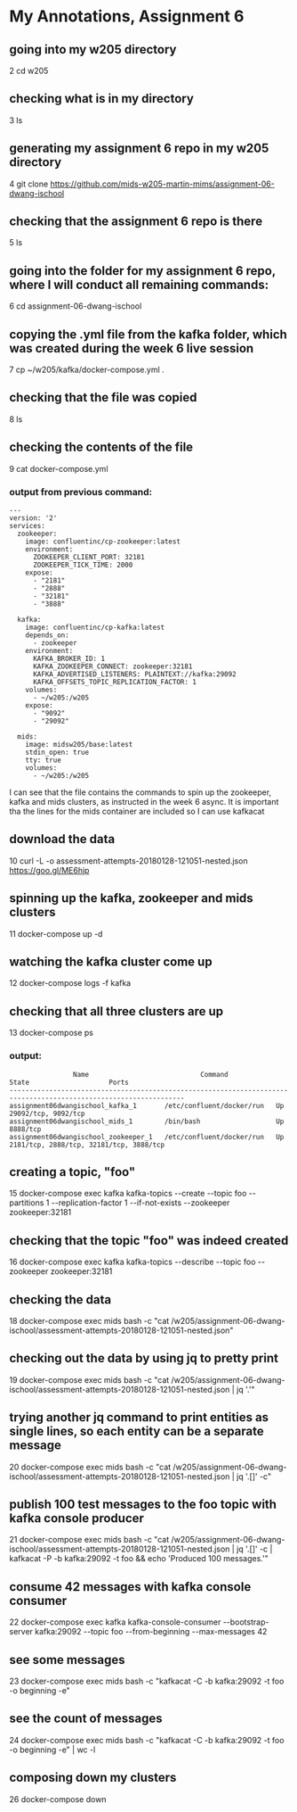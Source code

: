 # My Annotations, Assignment 6

## going into my w205 directory
2  cd w205

## checking what is in my directory
3  ls

## generating my assignment 6 repo in my w205 directory
4  git clone https://github.com/mids-w205-martin-mims/assignment-06-dwang-ischool

## checking that the assignment 6 repo is there
5  ls

## going into the folder for my assignment 6 repo, where I will conduct all remaining commands:
6  cd assignment-06-dwang-ischool

## copying the .yml file from the kafka folder, which was created during the week 6 live session
7  cp ~/w205/kafka/docker-compose.yml .

## checking that the file was copied 
8  ls

## checking the contents of the file
9  cat docker-compose.yml

### output from previous command:
```
---
version: '2'
services:
  zookeeper:
    image: confluentinc/cp-zookeeper:latest
    environment:
      ZOOKEEPER_CLIENT_PORT: 32181
      ZOOKEEPER_TICK_TIME: 2000
    expose:
      - "2181"
      - "2888"
      - "32181"
      - "3888"

  kafka:
    image: confluentinc/cp-kafka:latest
    depends_on:
      - zookeeper
    environment:
      KAFKA_BROKER_ID: 1
      KAFKA_ZOOKEEPER_CONNECT: zookeeper:32181
      KAFKA_ADVERTISED_LISTENERS: PLAINTEXT://kafka:29092
      KAFKA_OFFSETS_TOPIC_REPLICATION_FACTOR: 1
    volumes:
      - ~/w205:/w205
    expose:
      - "9092"
      - "29092"
      
  mids:
    image: midsw205/base:latest
    stdin_open: true
    tty: true
    volumes:
      - ~/w205:/w205
```

I can see that the file contains the commands to spin up the zookeeper, kafka and mids clusters, as instructed in the week 6 async.  It is important tha the lines for the mids container are included so I can use kafkacat

## download the data
10  curl -L -o assessment-attempts-20180128-121051-nested.json https://goo.gl/ME6hjp

## spinning up the kafka, zookeeper and mids clusters
11  docker-compose up -d

## watching the kafka cluster come up
12  docker-compose logs -f kafka

## checking that all three clusters are up
13  docker-compose ps

### output:
```
                Name                            Command            State                    Ports                  
------------------------------------------------------------------------------------------------------------------
assignment06dwangischool_kafka_1       /etc/confluent/docker/run   Up      29092/tcp, 9092/tcp                     
assignment06dwangischool_mids_1        /bin/bash                   Up      8888/tcp                                
assignment06dwangischool_zookeeper_1   /etc/confluent/docker/run   Up      2181/tcp, 2888/tcp, 32181/tcp, 3888/tcp 
```

## creating a topic, "foo"
15  docker-compose exec kafka kafka-topics --create --topic foo --partitions 1 --replication-factor 1 --if-not-exists --zookeeper zookeeper:32181

## checking that the topic "foo" was indeed created
16  docker-compose exec kafka kafka-topics --describe --topic foo --zookeeper zookeeper:32181

## checking the data
18  docker-compose exec mids bash -c "cat /w205/assignment-06-dwang-ischool/assessment-attempts-20180128-121051-nested.json"

## checking out the data by using jq to pretty print
19  docker-compose exec mids bash -c "cat /w205/assignment-06-dwang-ischool/assessment-attempts-20180128-121051-nested.json | jq '.'"

## trying another jq command to print entities as single lines, so each entity can be a separate message
20  docker-compose exec mids bash -c "cat /w205/assignment-06-dwang-ischool/assessment-attempts-20180128-121051-nested.json | jq '.[]' -c"

## publish 100 test messages to the foo topic with kafka console producer
21  docker-compose exec mids bash -c "cat /w205/assignment-06-dwang-ischool/assessment-attempts-20180128-121051-nested.json | jq '.[]' -c | kafkacat -P -b kafka:29092 -t foo && echo 'Produced 100 messages.'"

## consume 42 messages with kafka console consumer
22  docker-compose exec kafka kafka-console-consumer --bootstrap-server kafka:29092 --topic foo --from-beginning --max-messages 42

## see some messages
23  docker-compose exec mids bash -c "kafkacat -C -b kafka:29092 -t foo -o beginning -e"

## see the count of messages
24  docker-compose exec mids bash -c "kafkacat -C -b kafka:29092 -t foo -o beginning -e" | wc -l

## composing down my clusters
26  docker-compose down
